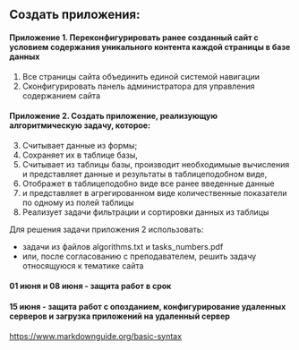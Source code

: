 ## Создать приложения:

#### Приложение 1. Переконфигурировать ранее созданный сайт с условием содержания  уникального контента каждой страницы в базе данных

1. Все страницы сайта объединить единой системой навигации
2. Сконфигурировать панель администратора для управления содержанием сайта

#### Приложение 2. Создать приложение, реализующую алгоритмическую задачу, которое:
3. Считывает данные из формы; 
4. Cохраняет их в таблице базы, 
5. Cчитывает из таблицы базы,  производит необходимыые вычисления и представляет данные  и результаты в таблицеподобном виде,
6. Отображет в таблицеподобно виде все ранее введенные данные 
7. и представляет в агрегированном виде количественные показатели по одному из полей таблицы
8. Реализует задачи фильтрации и сортировки данных из таблицы  
 
Для решения задачи приложения 2 использовать:
- задачи из файлов algorithms.txt и tasks_numbers.pdf
- или, поcле  согласованию с преподавателем, решить задачу относящуюся к тематике сайта

#### 01 июня и 08 июня - защита работ в срок
#### 15 июня - защита работ с опозданием,  конфигурирование удаленных  серверов и загрузка приложений на удаленный сервер 


https://www.markdownguide.org/basic-syntax